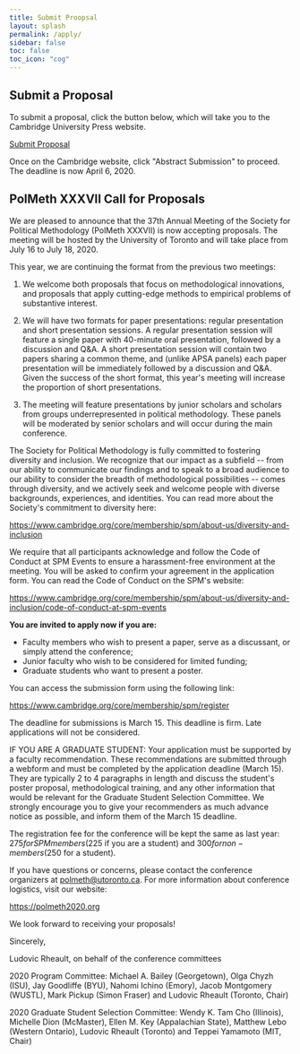 ```yaml
---
title: Submit Proopsal
layout: splash
permalink: /apply/
sidebar: false
toc: false
toc_icon: "cog"
---
```


## Submit a Proposal

To submit a proposal, click the button below, which will take you to the Cambridge University Press website.

<a href="https://www.cambridge.org/core/membership/spm/register" target="_blank" class="btn btn-lg btn--primary">Submit Proposal</a>

Once on the Cambridge website, click "Abstract Submission" to proceed.  The deadline is now April 6, 2020.

## PolMeth XXXVII Call for Proposals

We are pleased to announce that the 37th Annual Meeting of the Society for Political Methodology (PolMeth XXXVII) is now accepting proposals. The meeting will be hosted by the University of Toronto and will take place from July 16 to July 18, 2020.

This year, we are continuing the format from the previous two meetings:
 
1) We welcome both proposals that focus on methodological innovations, and proposals that apply cutting-edge methods to empirical problems of substantive interest.
 
2) We will have two formats for paper presentations: regular presentation and short presentation sessions. A regular presentation session will feature a single paper with 40-minute oral presentation, followed by a discussion and Q&A. A short presentation session will contain two papers sharing a common theme, and (unlike APSA panels) each paper presentation will be immediately followed by a discussion and Q&A.  Given the success of the short format, this year's meeting will increase the proportion of short presentations.
 
3) The meeting will feature presentations by junior scholars and scholars from groups underrepresented in political methodology. These panels will be moderated by senior scholars and will occur during the main conference.
 
The Society for Political Methodology is fully committed to fostering diversity and inclusion. We recognize that our impact as a subfield -- from our ability to communicate our findings and to speak to a broad audience to our ability to consider the breadth of methodological possibilities -- comes through diversity, and we actively seek and welcome people with diverse backgrounds, experiences, and identities.  You can read more about the Society's commitment to diversity here:

<a href="https://www.cambridge.org/core/membership/spm/about-us/diversity-and-inclusion" target="_blank">https://www.cambridge.org/core/membership/spm/about-us/diversity-and-inclusion</a>
 
We require that all participants acknowledge and follow the Code of Conduct at SPM Events to ensure a harassment-free environment at the meeting. You will be asked to confirm your agreement in the application form. You can read the Code of Conduct on the SPM's website:

<a href="https://www.cambridge.org/core/membership/spm/about-us/diversity-and-inclusion/code-of-conduct-at-spm-events" target="_blank">https://www.cambridge.org/core/membership/spm/about-us/diversity-and-inclusion/code-of-conduct-at-spm-events</a>
 
**You are invited to apply now if you are:**
 
- Faculty members who wish to present a paper, serve as a discussant, or simply attend the conference;
- Junior faculty who wish to be considered for limited funding;
- Graduate students who want to present a poster.

You can access the submission form using the following link:

<a href="https://www.cambridge.org/core/membership/spm/register" target="_blank">https://www.cambridge.org/core/membership/spm/register</a> 
 
The deadline for submissions is March 15. This deadline is firm. Late applications will not be considered.
 
IF YOU ARE A GRADUATE STUDENT: Your application must be supported by a faculty recommendation.  These recommendations are submitted through a webform and must be completed by the application deadline (March 15). They are typically 2 to 4 paragraphs in length and discuss the student's poster proposal, methodological training, and any other information that would be relevant for the Graduate Student Selection Committee. We strongly encourage you to give your recommenders as much advance notice as possible, and inform them of the March 15 deadline.
 
The registration fee for the conference will be kept the same as last year: $275 for SPM members ($225 if you are a student) and $300 for non-members ($250 for a student).
 
If you have questions or concerns, please contact the conference organizers at <a href="mailto:polmeth@utoronto.ca">polmeth@utoronto.ca</a>.  For more information about conference logistics, visit our website:

<a href="https://polmeth2020.org" target="_blank">https://polmeth2020.org</a>
 
We look forward to receiving your proposals!
 
Sincerely,
 
Ludovic Rheault, on behalf of the conference committees
 
2020 Program Committee:
Michael A. Bailey (Georgetown), Olga Chyzh (ISU), Jay Goodliffe (BYU), Nahomi Ichino (Emory), Jacob Montgomery (WUSTL), Mark Pickup (Simon Fraser) and Ludovic Rheault (Toronto, Chair)

2020 Graduate Student Selection Committee:
Wendy K. Tam Cho (Illinois), Michelle Dion (McMaster), Ellen M. Key (Appalachian State), Matthew Lebo (Western Ontario), Ludovic Rheault (Toronto) and Teppei Yamamoto (MIT, Chair)

